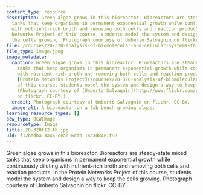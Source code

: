 ```yaml
---
content_type: resource
description: Green algae grows in this bioreactor. Bioreactors are steady-state mixed
  tanks that keep organisms in permanent exponential growth while continuously diluting
  with nutrient-rich broth and removing both cells and reaction products. In the Protein
  Networks Project of this course, students model the system and design a way to keep
  the cells growing. Photograph courtesy of Umberto Salvagnin on flickr. CC-BY.
file: /courses/20-320-analysis-of-biomolecular-and-cellular-systems-fall-2012/f12bedba3a46ceae6ddb18a3d84e1f92_20-320f12-th.jpg
file_type: image/jpeg
image_metadata:
  caption: Green algae grows in this bioreactor. Bioreactors are steady-state mixed
    tanks that keep organisms in permanent exponential growth while continuously diluting
    with nutrient-rich broth and removing both cells and reaction products. In the
    [Protein Networks Project](/courses/20-320-analysis-of-biomolecular-and-cellular-systems-fall-2012/pages/modeling-of-cellular-systems/protein-networks-project)
    of this course, students model the system and design a way to keep the cells growing.
    (Photograph courtesy of [Umberto Salvagnin](http://www.flickr.com/photos/kaibara/3644661574/)
    on flickr. CC-BY.)
  credit: Photograph courtesy of Umberto Salvagnin on flickr. CC-BY.
  image-alt: A bioreactor on a lab bench growing algae.
learning_resource_types: []
ocw_type: OCWImage
resourcetype: Image
title: 20-320f12-th.jpg
uid: f12bedba-3a46-ceae-6ddb-18a3d84e1f92
---
```

Green algae grows in this bioreactor. Bioreactors are steady-state mixed tanks that keep organisms in permanent exponential growth while continuously diluting with nutrient-rich broth and removing both cells and reaction products. In the Protein Networks Project of this course, students model the system and design a way to keep the cells growing. Photograph courtesy of Umberto Salvagnin on flickr. CC-BY.